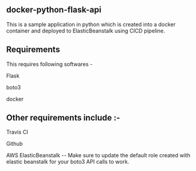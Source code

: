## docker-python-flask-api

This is a sample application in python which is created into a docker container and deployed to ElasticBeanstalk using CICD pipeline.

## Requirements

This requires following softwares -

Flask

boto3

docker

## Other requirements include :-

Travis CI

Github 

AWS ElasticBeanstalk -- Make sure to update the default role created with elastic beanstalk for your boto3 API calls to work.